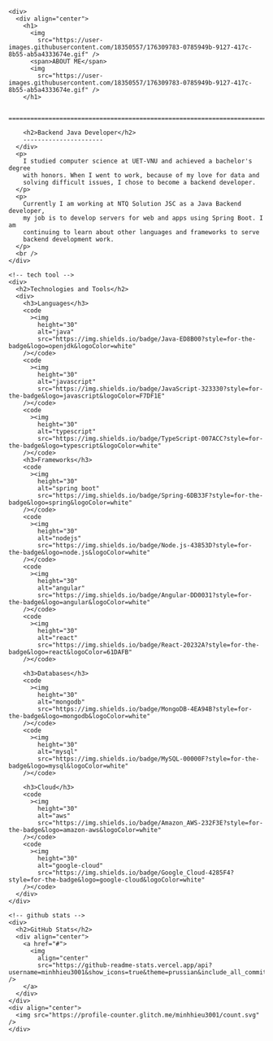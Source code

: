 
    <div>
      <div align="center">
        <h1>
          <img
            src="https://user-images.githubusercontent.com/18350557/176309783-0785949b-9127-417c-8b55-ab5a4333674e.gif" />
          <span>ABOUT ME</span>
          <img
            src="https://user-images.githubusercontent.com/18350557/176309783-0785949b-9127-417c-8b55-ab5a4333674e.gif" />
        </h1>

        ============================================================================================================================

        <h2>Backend Java Developer</h2>
        ----------------------
      </div>
      <p>
        I studied computer science at UET-VNU and achieved a bachelor's degree
        with honors. When I went to work, because of my love for data and
        solving difficult issues, I chose to become a backend developer.
      </p>
      <p>
        Currently I am working at NTQ Solution JSC as a Java Backend developer,
        my job is to develop servers for web and apps using Spring Boot. I am
        continuing to learn about other languages and frameworks to serve
        backend development work.
      </p>
      <br />
    </div>

    <!-- tech tool -->
    <div>
      <h2>Technologies and Tools</h2>
      <div>
        <h3>Languages</h3>
        <code
          ><img
            height="30"
            alt="java"
            src="https://img.shields.io/badge/Java-ED8B00?style=for-the-badge&logo=openjdk&logoColor=white"
        /></code>
        <code
          ><img
            height="30"
            alt="javascript"
            src="https://img.shields.io/badge/JavaScript-323330?style=for-the-badge&logo=javascript&logoColor=F7DF1E"
        /></code>
        <code
          ><img
            height="30"
            alt="typescript"
            src="https://img.shields.io/badge/TypeScript-007ACC?style=for-the-badge&logo=typescript&logoColor=white"
        /></code>
        <h3>Frameworks</h3>
        <code
          ><img
            height="30"
            alt="spring boot"
            src="https://img.shields.io/badge/Spring-6DB33F?style=for-the-badge&logo=spring&logoColor=white"
        /></code>
        <code
          ><img
            height="30"
            alt="nodejs"
            src="https://img.shields.io/badge/Node.js-43853D?style=for-the-badge&logo=node.js&logoColor=white"
        /></code>
        <code
          ><img
            height="30"
            alt="angular"
            src="https://img.shields.io/badge/Angular-DD0031?style=for-the-badge&logo=angular&logoColor=white"
        /></code>
        <code
          ><img
            height="30"
            alt="react"
            src="https://img.shields.io/badge/React-20232A?style=for-the-badge&logo=react&logoColor=61DAFB"
        /></code>

        <h3>Databases</h3>
        <code
          ><img
            height="30"
            alt="mongodb"
            src="https://img.shields.io/badge/MongoDB-4EA94B?style=for-the-badge&logo=mongodb&logoColor=white"
        /></code>
        <code
          ><img
            height="30"
            alt="mysql"
            src="https://img.shields.io/badge/MySQL-00000F?style=for-the-badge&logo=mysql&logoColor=white"
        /></code>

        <h3>Cloud</h3>
        <code
          ><img
            height="30"
            alt="aws"
            src="https://img.shields.io/badge/Amazon_AWS-232F3E?style=for-the-badge&logo=amazon-aws&logoColor=white"
        /></code>
        <code
          ><img
            height="30"
            alt="google-cloud"
            src="https://img.shields.io/badge/Google_Cloud-4285F4?style=for-the-badge&logo=google-cloud&logoColor=white"
        /></code>
      </div>
    </div>

    <!-- github stats -->
    <div>
      <h2>GitHub Stats</h2>
      <div align="center">
        <a href="#">
          <img
            align="center"
            src="https://github-readme-stats.vercel.app/api?username=minhhieu3001&show_icons=true&theme=prussian&include_all_commits=true" />
        </a>
      </div>
    </div>
    <div align="center">
      <img src="https://profile-counter.glitch.me/minhhieu3001/count.svg" />
    </div>

